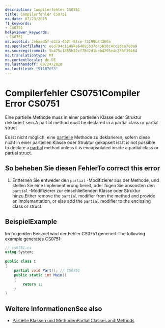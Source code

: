```yaml
---
description: Compilerfehler CS0751
title: Compilerfehler CS0751
ms.date: 07/20/2015
f1_keywords:
- CS0751
helpviewer_keywords:
- CS0751
ms.assetid: 2ebaed5f-d3ca-452f-8fce-f3299b84360a
ms.openlocfilehash: e6d794c11494e64095b37d45830c4cc2dce760a9
ms.sourcegitcommit: 5b475c1855b32cf78d2d1bbb4295e4c236f39464
ms.translationtype: MT
ms.contentlocale: de-DE
ms.lasthandoff: 09/24/2020
ms.locfileid: "91187653"
---
```

# <a name="compiler-error-cs0751"></a><span data-ttu-id="e85f1-103">Compilerfehler CS0751</span><span class="sxs-lookup"><span data-stu-id="e85f1-103">Compiler Error CS0751</span></span>

<span data-ttu-id="e85f1-104">Eine partielle Methode muss in einer partiellen Klasse oder Struktur deklariert sein.</span><span class="sxs-lookup"><span data-stu-id="e85f1-104">A partial method must be declared in a partial class or partial struct</span></span>  
  
 <span data-ttu-id="e85f1-105">Es ist nicht möglich, eine [partielle](../language-reference/keywords/partial-method.md) Methode zu deklarieren, sofern diese nicht in einer partiellen Klasse oder Struktur gekapselt ist.</span><span class="sxs-lookup"><span data-stu-id="e85f1-105">It is not possible to declare a [partial](../language-reference/keywords/partial-method.md) method unless it is encapsulated inside a partial class or partial struct.</span></span>  
  
## <a name="to-correct-this-error"></a><span data-ttu-id="e85f1-106">So beheben Sie diesen Fehler</span><span class="sxs-lookup"><span data-stu-id="e85f1-106">To correct this error</span></span>  
  
1. <span data-ttu-id="e85f1-107">Entfernen Sie entweder den `partial` -Modifizierer aus der Methode, und stellen Sie eine Implementierung bereit, oder fügen Sie ansonsten den `partial` -Modifizierer zur einschließenden Klasse oder Struktur hinzu.</span><span class="sxs-lookup"><span data-stu-id="e85f1-107">Either remove the `partial` modifier from the method and provide an implementation, or else add the `partial` modifier to the enclosing class or struct.</span></span>  
  
## <a name="example"></a><span data-ttu-id="e85f1-108">Beispiel</span><span class="sxs-lookup"><span data-stu-id="e85f1-108">Example</span></span>  

 <span data-ttu-id="e85f1-109">Im folgenden Beispiel wird der Fehler CS0751 generiert:</span><span class="sxs-lookup"><span data-stu-id="e85f1-109">The following example generates CS0751:</span></span>  
  
```csharp  
// cs0751.cs  
using System;  
  
public class C  
{  
    partial void Part(); // CS0751  
    public static int Main()  
    {  
        return 1;  
    }  
}  
```  
  
## <a name="see-also"></a><span data-ttu-id="e85f1-110">Weitere Informationen</span><span class="sxs-lookup"><span data-stu-id="e85f1-110">See also</span></span>

- [<span data-ttu-id="e85f1-111">Partielle Klassen und Methoden</span><span class="sxs-lookup"><span data-stu-id="e85f1-111">Partial Classes and Methods</span></span>](../programming-guide/classes-and-structs/partial-classes-and-methods.md)
